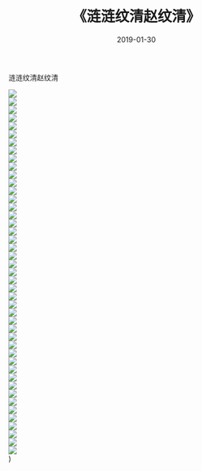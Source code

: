 ﻿---
layout: post
title:  《涟涟纹清赵纹清》
date:   2019-01-30
img: http://img.660000.xyz/Sharelink/唯美/2019/涟涟纹清赵纹清/000.jpg
categories: [美女, 清纯, 唯美]
---

涟涟纹清赵纹清

  ![](http://img.660000.xyz/Sharelink/唯美/2019/涟涟纹清赵纹清/001.jpg) <br> ![](http://img.660000.xyz/Sharelink/唯美/2019/涟涟纹清赵纹清/002.jpg) <br> ![](http://img.660000.xyz/Sharelink/唯美/2019/涟涟纹清赵纹清/003.jpg) <br> ![](http://img.660000.xyz/Sharelink/唯美/2019/涟涟纹清赵纹清/004.jpg) <br> ![](http://img.660000.xyz/Sharelink/唯美/2019/涟涟纹清赵纹清/005.jpg) <br> ![](http://img.660000.xyz/Sharelink/唯美/2019/涟涟纹清赵纹清/006.jpg) <br> ![](http://img.660000.xyz/Sharelink/唯美/2019/涟涟纹清赵纹清/007.jpg) <br> ![](http://img.660000.xyz/Sharelink/唯美/2019/涟涟纹清赵纹清/008.jpg) <br> ![](http://img.660000.xyz/Sharelink/唯美/2019/涟涟纹清赵纹清/009.jpg) <br> ![](http://img.660000.xyz/Sharelink/唯美/2019/涟涟纹清赵纹清/010.jpg) <br> ![](http://img.660000.xyz/Sharelink/唯美/2019/涟涟纹清赵纹清/011.jpg) <br> ![](http://img.660000.xyz/Sharelink/唯美/2019/涟涟纹清赵纹清/012.jpg) <br> ![](http://img.660000.xyz/Sharelink/唯美/2019/涟涟纹清赵纹清/013.jpg) <br> ![](http://img.660000.xyz/Sharelink/唯美/2019/涟涟纹清赵纹清/014.jpg) <br> ![](http://img.660000.xyz/Sharelink/唯美/2019/涟涟纹清赵纹清/015.jpg) <br> ![](http://img.660000.xyz/Sharelink/唯美/2019/涟涟纹清赵纹清/016.jpg) <br> ![](http://img.660000.xyz/Sharelink/唯美/2019/涟涟纹清赵纹清/017.jpg) <br> ![](http://img.660000.xyz/Sharelink/唯美/2019/涟涟纹清赵纹清/018.jpg) <br> ![](http://img.660000.xyz/Sharelink/唯美/2019/涟涟纹清赵纹清/019.jpg) <br> ![](http://img.660000.xyz/Sharelink/唯美/2019/涟涟纹清赵纹清/020.jpg) <br> ![](http://img.660000.xyz/Sharelink/唯美/2019/涟涟纹清赵纹清/021.jpg) <br> ![](http://img.660000.xyz/Sharelink/唯美/2019/涟涟纹清赵纹清/022.jpg) <br> ![](http://img.660000.xyz/Sharelink/唯美/2019/涟涟纹清赵纹清/023.jpg) <br> ![](http://img.660000.xyz/Sharelink/唯美/2019/涟涟纹清赵纹清/024.jpg) <br> ![](http://img.660000.xyz/Sharelink/唯美/2019/涟涟纹清赵纹清/025.jpg) <br> ![](http://img.660000.xyz/Sharelink/唯美/2019/涟涟纹清赵纹清/026.jpg) <br> ![](http://img.660000.xyz/Sharelink/唯美/2019/涟涟纹清赵纹清/027.jpg) <br> ![](http://img.660000.xyz/Sharelink/唯美/2019/涟涟纹清赵纹清/028.jpg) <br> ![](http://img.660000.xyz/Sharelink/唯美/2019/涟涟纹清赵纹清/029.jpg) <br> ![](http://img.660000.xyz/Sharelink/唯美/2019/涟涟纹清赵纹清/030.jpg) <br> ![](http://img.660000.xyz/Sharelink/唯美/2019/涟涟纹清赵纹清/031.jpg) <br> ![](http://img.660000.xyz/Sharelink/唯美/2019/涟涟纹清赵纹清/032.jpg) <br> ![](http://img.660000.xyz/Sharelink/唯美/2019/涟涟纹清赵纹清/033.jpg) <br> ![](http://img.660000.xyz/Sharelink/唯美/2019/涟涟纹清赵纹清/034.jpg) <br> ![](http://img.660000.xyz/Sharelink/唯美/2019/涟涟纹清赵纹清/035.jpg) <br> ![](http://img.660000.xyz/Sharelink/唯美/2019/涟涟纹清赵纹清/036.jpg) <br> ![](http://img.660000.xyz/Sharelink/唯美/2019/涟涟纹清赵纹清/037.jpg) <br> ![](http://img.660000.xyz/Sharelink/唯美/2019/涟涟纹清赵纹清/038.jpg) <br> ![](http://img.660000.xyz/Sharelink/唯美/2019/涟涟纹清赵纹清/039.jpg) <br> ![](http://img.660000.xyz/Sharelink/唯美/2019/涟涟纹清赵纹清/040.jpg) <br> ![](http://img.660000.xyz/Sharelink/唯美/2019/涟涟纹清赵纹清/041.jpg) <br> ![](http://img.660000.xyz/Sharelink/唯美/2019/涟涟纹清赵纹清/042.jpg) <br> ![](http://img.660000.xyz/Sharelink/唯美/2019/涟涟纹清赵纹清/043.jpg) <br> ![](http://img.660000.xyz/Sharelink/唯美/2019/涟涟纹清赵纹清/044.jpg) <br> ![](http://img.660000.xyz/Sharelink/唯美/2019/涟涟纹清赵纹清/045.jpg) <br>) <br>